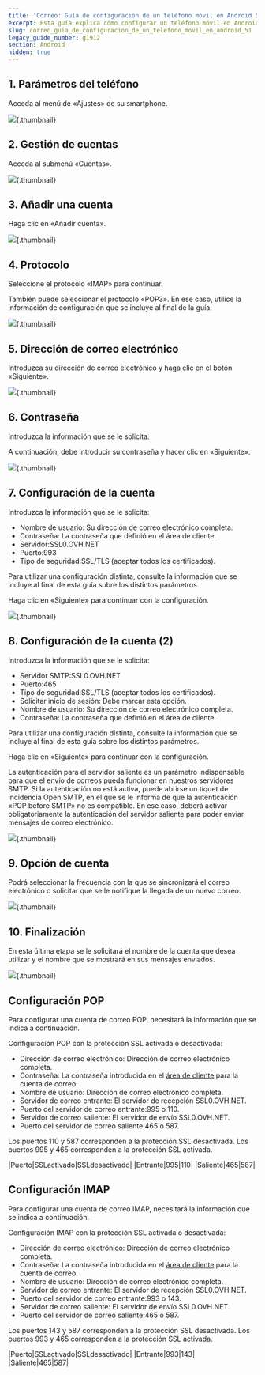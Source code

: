 ```yaml
---
title: 'Correo: Guía de configuración de un teléfono móvil en Android 5.1'
excerpt: Esta guía explica cómo configurar un teléfono móvil en Android 5.1
slug: correo_guia_de_configuracion_de_un_telefono_movil_en_android_51
legacy_guide_number: g1912
section: Android
hidden: true
---
```



## 1. Parámetros del teléfono
Acceda al menú de «Ajustes» de su smartphone.

![](images/img_3554.jpg){.thumbnail}


## 2. Gestión de cuentas
Acceda al submenú «Cuentas».

![](images/img_3555.jpg){.thumbnail}


## 3. Añadir una cuenta
Haga clic en «Añadir cuenta».

![](images/img_3556.jpg){.thumbnail}


## 4. Protocolo
Seleccione el protocolo «IMAP» para continuar. 

También puede seleccionar el protocolo «POP3». En ese caso, utilice la información de configuración que se incluye al final de la guía.

![](images/img_3557.jpg){.thumbnail}


## 5. Dirección de correo electrónico
Introduzca su dirección de correo electrónico y haga clic en el botón «Siguiente».

![](images/img_3558.jpg){.thumbnail}


## 6. Contraseña
Introduzca la información que se le solicita. 

A continuación, debe introducir su contraseña y hacer clic en «Siguiente».

![](images/img_3559.jpg){.thumbnail}


## 7. Configuración de la cuenta
Introduzca la información que se le solicita:

- Nombre de usuario: Su dirección de correo electrónico completa. 
- Contraseña: La contraseña que definió en el área de cliente. 
- Servidor:SSL0.OVH.NET
- Puerto:993
- Tipo de seguridad:SSL/TLS (aceptar todos los certificados). 


Para utilizar una configuración distinta, consulte la información que se incluye al final de esta guía sobre los distintos parámetros. 

Haga clic en «Siguiente» para continuar con la configuración.

![](images/img_3560.jpg){.thumbnail}


## 8. Configuración de la cuenta (2)
Introduzca la información que se le solicita:

- Servidor SMTP:SSL0.OVH.NET
- Puerto:465
- Tipo de seguridad:SSL/TLS (aceptar todos los certificados). 
- Solicitar inicio de sesión: Debe marcar esta opción. 
- Nombre de usuario: Su dirección de correo electrónico completa. 
- Contraseña: La contraseña que definió en el área de cliente. 


Para utilizar una configuración distinta, consulte la información que se incluye al final de esta guía sobre los distintos parámetros. 

Haga clic en «Siguiente» para continuar con la configuración.

La autenticación para el servidor saliente es un parámetro indispensable para que el envío de correos pueda funcionar en nuestros servidores SMTP.
Si la autenticación no está activa, puede abrirse un tíquet de incidencia Open SMTP, en el que se le informa de que la autenticación «POP before SMTP» no es compatible. En ese caso, deberá activar obligatoriamente la autenticación del servidor saliente para poder enviar mensajes de correo electrónico.

![](images/img_3561.jpg){.thumbnail}


## 9. Opción de cuenta
Podrá seleccionar la frecuencia con la que se sincronizará el correo electrónico o solicitar que se le notifique la llegada de un nuevo correo.

![](images/img_3562.jpg){.thumbnail}


## 10. Finalización
En esta última etapa se le solicitará el nombre de la cuenta que desea utilizar y el nombre que se mostrará en sus mensajes enviados.

![](images/img_3563.jpg){.thumbnail}


## Configuración POP
Para configurar una cuenta de correo POP, necesitará la información que se indica a continuación.

Configuración POP con la protección SSL activada o desactivada:


- Dirección de correo electrónico: Dirección de correo electrónico completa.
- Contraseña: La contraseña introducida en el [área de cliente](https://www.ovh.com/manager/) para la cuenta de correo.
- Nombre de usuario: Dirección de correo electrónico completa.
- Servidor de correo entrante: El servidor de recepción SSL0.OVH.NET.
- Puerto del servidor de correo entrante:995 o 110.
- Servidor de correo saliente: El servidor de envío SSL0.OVH.NET.
- Puerto del servidor de correo saliente:465 o 587.


Los puertos 110 y 587 corresponden a la protección SSL desactivada.
Los puertos 995 y 465 corresponden a la protección SSL activada.

|Puerto|SSLactivado|SSLdesactivado|
|Entrante|995|110|
|Saliente|465|587|




## Configuración IMAP
Para configurar una cuenta de correo IMAP, necesitará la información que se indica a continuación.

Configuración IMAP con la protección SSL activada o desactivada:


- Dirección de correo electrónico: Dirección de correo electrónico completa.
- Contraseña: La contraseña introducida en el [área de cliente](https://www.ovh.com/manager/) para la cuenta de correo.
- Nombre de usuario: Dirección de correo electrónico completa.
- Servidor de correo entrante: El servidor de recepción SSL0.OVH.NET.
- Puerto del servidor de correo entrante:993 o 143.
- Servidor de correo saliente: El servidor de envío SSL0.OVH.NET.
- Puerto del servidor de correo saliente:465 o 587.


Los puertos 143 y 587 corresponden a la protección SSL desactivada.
Los puertos 993 y 465 corresponden a la protección SSL activada.

|Puerto|SSLactivado|SSLdesactivado|
|Entrante|993|143|
|Saliente|465|587|



